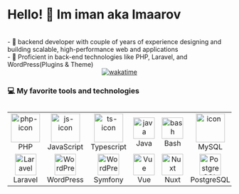<h1>Hello! 👋 Im iman aka Imaarov</h1>
<div>
  <br>
  - 🔭 backend developer with couple of years of experience designing and building scalable, high-performance web and applications<br>
  - 🌱 Proficient in back-end technologies like PHP, Laravel, and WordPress(Plugins & Theme)<br>
</div>
<div style="text-align: center">
  <a href="https://wakatime.com/@608c2640-2da4-4ae7-819b-21c17a5b9242" align="center">
    <img src="https://wakatime.com/badge/user/608c2640-2da4-4ae7-819b-21c17a5b9242.svg" alt="wakatime" >
  </a>
</div>



<h3>💻 My favorite tools and technologies</h3>
<div style="display: flex; align-items: flex-start; align: center">
  <table align="center">
    <tr>
      <td align="center" width="96"><img src="https://skillicons.dev/icons?i=php" alt="php-icon" width="65" height="65"><br>
      PHP</td>
      <td align="center" width="96"><img src="https://techstack-generator.vercel.app/js-icon.svg" alt="js-icon" width="65" height="65"><br>
      JavaScript</td>
      <td align="center" width="96"><img src="https://techstack-generator.vercel.app/ts-icon.svg" alt="ts-icon" width="65" height="65"><br>
      Typescript</td>
      <td align="center" width="96"><img src="https://skillicons.dev/icons?i=java" width="48" height="48" alt="java"><br>
      Java</td>
      <td align="center" width="96"><img src="https://skillicons.dev/icons?i=bash" width="48" height="48" alt="bash"><br>
      Bash</td>
      <td align="center" width="96"><img src="https://techstack-generator.vercel.app/mysql-icon.svg" alt="icon" width="65" height="65"><br>
      MySQL</td>
      <td align="center" width="96"><img src="https://techstack-generator.vercel.app/github-icon.svg" alt="icon" width="65" height="65"><br>
      Github</td>
      <td align="center" width="96"><img src="https://user-images.githubusercontent.com/25181517/192108372-f71d70ac-7ae6-4c0d-8395-51d8870c2ef0.png" width="48" height="48" alt="Git"><br>
      Git</td>
    </tr>
    <tr>
      <td align="center" width="96"><img src="https://skillicons.dev/icons?i=laravel" width="48" height="48" alt="Laravel"><br>
      Laravel</td>
      <td align="center" width="96"><img src="https://skillicons.dev/icons?i=wordpress" width="48" height="48" alt="WordPress"><br>
      WordPress</td>
      <td align="center" width="96"><img src="https://skillicons.dev/icons?i=symfony" width="48" height="48" alt="WordPress"><br>
      Symfony</td>
      <td align="center" width="96"><img src="https://skillicons.dev/icons?i=vue" width="48" height="48" alt="Vue"><br>
      Vue</td>
      <td align="center" width="96"><img src="https://skillicons.dev/icons?i=nuxt" width="48" height="48" alt="Nuxt"><br>
      Nuxt</td>
      <td align="center" width="96"><img src="https://skillicons.dev/icons?i=postgres" width="48" height="48" alt="PostgreSQL"><br>
      PostgreSQL</td>
      <td align="center" width="96"><img src="https://skillicons.dev/icons?i=linux" width="48" height="48" alt="linux"><br>
      Linux</td>
      <td align="center" width="96"><img src="https://skillicons.dev/icons?i=vim" width="48" height="48" alt="vim"><br>
      vim</td>
    </tr>
  </table><br>
  <br>
</div>
<p align="center">
<!--  
 <a href="https://github.com/imaarov?tab=repositories"><img src="https://github-readme-stats-one-bice.vercel.app/api?username=imaarov&amp;theme=gotham&amp;show_icons=true&amp;count_private=true&amp;hide_border=true&amp;role=OWNER,ORGANIZATION_MEMBER,COLLABORATOR" width="48%" alt="@imaarov's github-readme-stats"></a>
<a href="https://github.com/imaarov?tab=stars">
  <img src="https://github-readme-streak-stats.herokuapp.com?user=imaarov&amp;theme=gotham&amp;hide_border=true&amp;date_format=M%20j%5B%2C%20Y%5D" width="48%" alt="@imaarov's github-readme-streak-stats">
</a>
 </p>
  -->
<!-- activity graph heroku-app end -->
